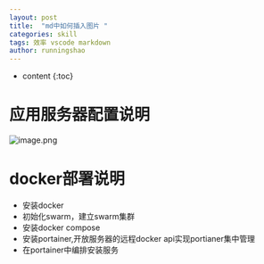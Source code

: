```yaml
---
layout: post
title:  "md中如何插入图片 "
categories: skill
tags: 效率 vscode markdown
author: runningshao
---
```


* content
{:toc}

# 应用服务器配置说明

![image.png](https://i.loli.net/2019/11/18/TPv8f4shLyrRDot.png)

# docker部署说明
*  安装docker
*  初始化swarm，建立swarm集群
*  安装docker compose
*  安装portainer,开放服务器的远程docker api实现portianer集中管理
*  在portainer中编排安装服务